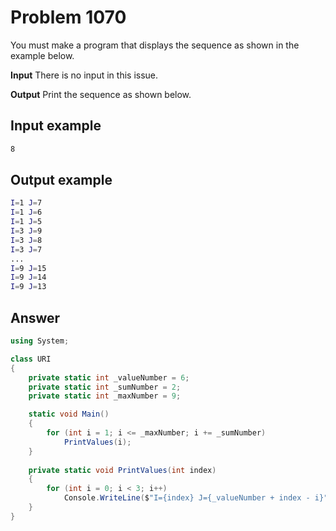 # Problem 1070 
You must make a program that displays the sequence as shown in the example below.

<b>Input</b>
There is no input in this issue.

<b>Output</b>
Print the sequence as shown below.

## Input example
```bash
8
```

## Output example
```bash
I=1 J=7
I=1 J=6
I=1 J=5
I=3 J=9
I=3 J=8
I=3 J=7
...
I=9 J=15
I=9 J=14
I=9 J=13
```

## Answer 
```cs
using System; 

class URI 
{
    private static int _valueNumber = 6;
    private static int _sumNumber = 2;
    private static int _maxNumber = 9;

    static void Main() 
    { 
        for (int i = 1; i <= _maxNumber; i += _sumNumber)            
            PrintValues(i);  
    }
    
    private static void PrintValues(int index)
    {
        for (int i = 0; i < 3; i++)
            Console.WriteLine($"I={index} J={_valueNumber + index - i}");
    }
}
```
